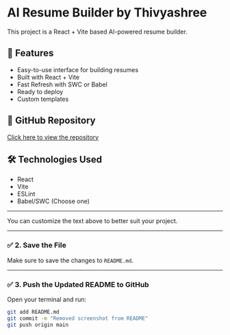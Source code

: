 # AI Resume Builder by Thivyashree

This project is a React + Vite based AI-powered resume builder.

## 🚀 Features

- Easy-to-use interface for building resumes
- Built with React + Vite
- Fast Refresh with SWC or Babel
- Ready to deploy
- Custom templates

## 🔗 GitHub Repository

[Click here to view the repository](https://github.com/Thivyashree/AI-Resume-Builder)

## 🛠️ Technologies Used

- React
- Vite
- ESLint
- Babel/SWC (Choose one)

---

You can customize the text above to better suit your project.

---

### ✅ 2. Save the File

Make sure to save the changes to `README.md`.

---

### ✅ 3. Push the Updated README to GitHub

Open your terminal and run:

```bash
git add README.md
git commit -m "Removed screenshot from README"
git push origin main

